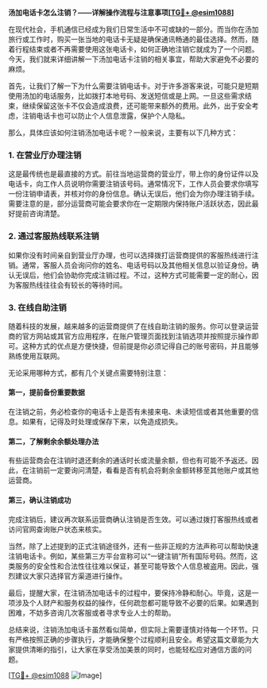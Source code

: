 **汤加电话卡怎么注销？——详解操作流程与注意事项[[TG💪+ @esim1088](https://t.me/s/esim1088)]**

在现代社会，手机通信已经成为我们日常生活中不可或缺的一部分。而当你在汤加旅行或工作时，购买一张当地的电话卡无疑是确保通讯畅通的最佳选择。然而，随着行程结束或者不再需要使用这张电话卡，如何正确地注销它就成为了一个问题。今天，我们就来详细讲解一下汤加电话卡注销的相关事宜，帮助大家避免不必要的麻烦。

首先，让我们了解一下为什么需要注销电话卡。对于许多游客来说，可能只是短期使用汤加的电话服务，比如拨打本地号码、发送短信或是上网。一旦这些需求结束，继续保留这张卡不仅会造成浪费，还可能带来额外的费用。此外，出于安全考虑，注销电话卡也可以防止个人信息泄露，保护个人隐私。

那么，具体应该如何注销汤加电话卡呢？一般来说，主要有以下几种方式：

### **1. 在营业厅办理注销**
这是最传统也是最直接的方式。前往当地运营商的营业厅，带上你的身份证件以及电话卡，向工作人员说明你需要注销该号码。通常情况下，工作人员会要求你填写一份注销申请表，并核对你的身份信息。确认无误后，他们会为你办理注销手续。需要注意的是，部分运营商可能会要求你在一定期限内保持账户活跃状态，因此最好提前咨询清楚。

### **2. 通过客服热线联系注销**
如果你没有时间亲自到营业厅办理，也可以选择拨打运营商提供的客服热线进行注销。通常，客服人员会询问你的姓名、电话号码以及其他相关信息以验证身份。确认无误后，他们会协助你完成注销过程。不过，这种方式可能需要一定的耐心，因为客服热线往往会有较长的等待时间。

### **3. 在线自助注销**
随着科技的发展，越来越多的运营商提供了在线自助注销的服务。你可以登录运营商的官方网站或其官方应用程序，在账户管理页面找到注销选项并按照提示操作即可。这种方式的优点是方便快捷，但前提是你必须记得自己的账号密码，并且能够熟练使用互联网。

无论采用哪种方式，都有几个关键点需要特别注意：

#### **第一，提前备份重要数据**
在注销之前，务必检查你的电话卡上是否有未接来电、未读短信或者其他重要的信息。如果有，记得及时处理或保存下来，以免造成损失。

#### **第二，了解剩余余额处理办法**
有些运营商会在注销时退还剩余的通话时长或流量余额，但也有可能不予返还。因此，在注销前一定要询问清楚，看看是否有机会将剩余金额转移至其他账户或其他运营商。

#### **第三，确认注销成功**
完成注销后，建议再次联系运营商确认注销是否生效。可以通过拨打客服热线或者访问官网查询账户状态来核实。

当然，除了上述提到的正式注销途径外，还有一些非正规的方法声称可以帮助快速注销电话卡。例如，某些第三方平台宣称可以“一键注销”所有国际号码。然而，这类服务的安全性和合法性往往难以保证，甚至可能导致个人信息被盗用。因此，强烈建议大家只选择官方渠道进行操作。

最后，提醒大家，在注销汤加电话卡的过程中，要保持冷静和耐心。毕竟，这是一项涉及个人财产和服务权益的操作，任何疏忽都可能导致不必要的后果。如果遇到困难，不妨多咨询几次客服或者寻求专业人士的帮助。

总结来说，注销汤加电话卡虽然看似简单，但实际上需要谨慎对待每一个环节。只有严格按照正确的步骤执行，才能确保整个过程顺利且安全。希望这篇文章能为大家提供清晰的指引，让大家在享受汤加美景的同时，也能轻松应对通信方面的问题。

[[TG💪+ @esim1088](https://t.me/s/esim1088) ![Image](https://i.postimg.cc/4NQfJmqS/Snipaste-2025-05-13-00-14-12.png)]